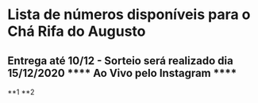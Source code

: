 # Lista de números disponíveis para o Chá Rifa do Augusto

## Entrega até 10/12 - Sorteio será realizado dia 15/12/2020 **** Ao Vivo pelo Instagram ****

**1
**2
